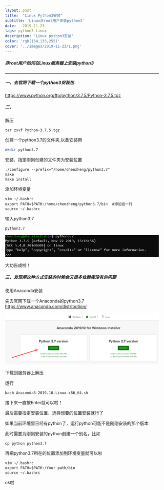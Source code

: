 ```yaml
---
layout: post
title:  "Linux Python3安装"
subtitle: 'Linux非root用户安装python3'
date:   2019-11-23
tags: python3 Linux
description: 'Linux python3安装'
color: 'rgb(154,133,255)'
cover: '../images/2019-11-23/1.png'
---
```




##### 非root用户如何在Linux服务器上安装python3

---

##### 一、去官网下载一个python3安装包

https://www.python.org/ftp/python/3.7.5/Python-3.7.5.tgz

##### 二、

解压

```shell
tar zxvf Python-3.7.5.tgz
```

创建一个python3.7的文件夹,以备安装用

```sh
mkdir python3.7
```

安装，指定刚刚创建的文件夹为安装位置

```shell
./configure --prefix="/home/chenzheng/python3.7"
make
make install
```

添加环境变量

```shell
vim ~/.bashrc
export PATH=$PATH:/home/chenzheng/python3.7/bin  #添加这一行
source ~/.bashrc
```

输入python3.7

```shell
python3.7
```

![](/images/1.png)

大功告成啦！

##### 三、发现用这种方式安装的时候会又很多依赖库没有的问题

使用Anaconda安装

先去官网下载一个Anaconda的python3.7 https://www.anaconda.com/distribution/ 

![](/images/2.png)

下载到服务器上解压

运行

```shell
bash Anaconda3-2019.10-Linux-x86_64.sh
```

接下来一直按Enter就可以啦！

最后需要指定安装位置，选择想要的位置安装就行了

如果当前环境里已经有python了，运行python可能不是刚刚安装的那个版本

此时需要为刚刚安装的python创建一个别名，比如

```shell
cp python python3.7
```

再把python3.7所在的位置添加到环境变量就可以啦

```shell
vim ~/.bashrc
export PATH=$PATH:/Your path/bin
source ~/.bashrc
```

ok啦